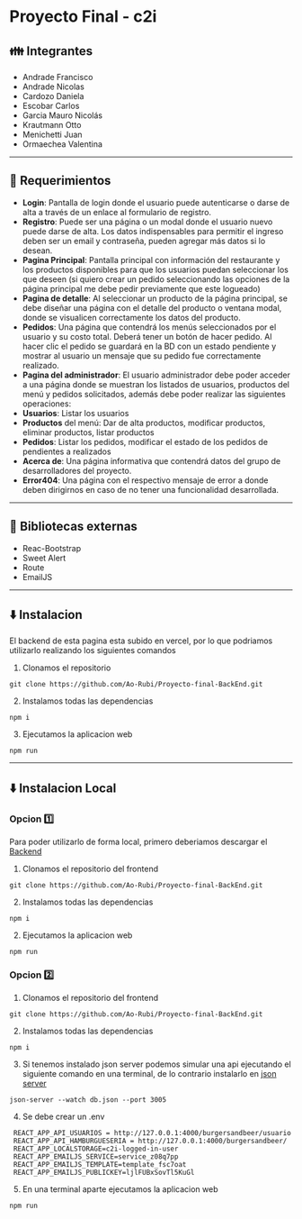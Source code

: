 # Proyecto Final - c2i
## 👪 Integrantes 
- Andrade Francisco
- Andrade Nicolas
- Cardozo Daniela
- Escobar Carlos
- Garcia Mauro Nicolás
- Krautmann Otto
- Menichetti Juan
- Ormaechea Valentina
---

## 📜 Requerimientos 

- **Login**: Pantalla de login donde el usuario puede autenticarse o darse de alta a través de un enlace al formulario de
registro.
- **Registro**: Puede ser una página o un modal donde el usuario nuevo puede darse de alta. Los datos indispensables para
permitir el ingreso deben ser un email y contraseña, pueden agregar más datos si lo desean.
- **Pagina Principal**: Pantalla principal con información del restaurante y los productos disponibles para que los usuarios puedan
seleccionar los que deseen (si quiero crear un pedido seleccionando las opciones de la página principal me
debe pedir previamente que este logueado)
- **Pagina de detalle**: Al seleccionar un producto de la página principal, se debe diseñar una página con el detalle del producto o
ventana modal, donde se visualicen correctamente los datos del producto.
- **Pedidos**: Una página que contendrá los menús seleccionados por el usuario y su costo total. Deberá tener un botón
de hacer pedido. Al hacer clic el pedido se guardará en la BD con un estado pendiente y mostrar al usuario
un mensaje que su pedido fue correctamente realizado.
- **Pagina del administrador**: El usuario administrador debe poder acceder a una página donde se muestran los listados de usuarios,
productos del menú y pedidos solicitados, además debe poder realizar las siguientes operaciones:
- **Usuarios**: Listar los usuarios
- **Productos** del menú: Dar de alta productos, modificar productos, eliminar productos, listar productos
- **Pedidos**: Listar los pedidos, modificar el estado de los pedidos de pendientes a realizados
- **Acerca de**: Una página informativa que contendrá datos del grupo de desarrolladores del proyecto.
- **Error404**: Una página con el respectivo mensaje de error a donde deben dirigirnos en caso de no tener una
funcionalidad desarrollada.
---
## 📗 Bibliotecas externas

- Reac-Bootstrap
- Sweet Alert
- Route
- EmailJS

---
## ⬇️ Instalacion
El backend de esta pagina esta subido en vercel, por lo que podriamos utilizarlo realizando los siguientes comandos

1. Clonamos el repositorio
```
git clone https://github.com/Ao-Rubi/Proyecto-final-BackEnd.git
```
2. Instalamos todas las dependencias
```
npm i
```
3. Ejecutamos la aplicacion web
```
npm run
```
---
## ⬇️ Instalacion Local

### Opcion 1️⃣ 
Para poder utilizarlo de forma local, primero deberiamos descargar el [Backend](https://github.com/Ao-Rubi/Proyecto-final-BackEnd)

1. Clonamos el repositorio del frontend 
```
git clone https://github.com/Ao-Rubi/Proyecto-final-BackEnd.git
```

2. Instalamos todas las dependencias
```
npm i
```

2. Ejecutamos la aplicacion web
```
npm run
```
### Opcion 2️⃣
1. Clonamos el repositorio del frontend 
```
git clone https://github.com/Ao-Rubi/Proyecto-final-BackEnd.git
```

2. Instalamos todas las dependencias
```
npm i
```

3. Si tenemos instalado json server podemos simular una api ejecutando el siguiente comando en una terminal, de lo contrario instalarlo en [json server](https://www.npmjs.com/package/json-server) 

```
json-server --watch db.json --port 3005
```

4. Se debe crear un .env 
```
 REACT_APP_API_USUARIOS = http://127.0.0.1:4000/burgersandbeer/usuario
 REACT_APP_API_HAMBURGUESERIA = http://127.0.0.1:4000/burgersandbeer/
 REACT_APP_LOCALSTORAGE=c2i-logged-in-user
 REACT_APP_EMAILJS_SERVICE=service_z08q7pp
 REACT_APP_EMAILJS_TEMPLATE=template_fsc7oat
 REACT_APP_EMAILJS_PUBLICKEY=ljlFUBxSovTl5KuGl
```

5. En una terminal aparte ejecutamos la aplicacion web
```
npm run
```




